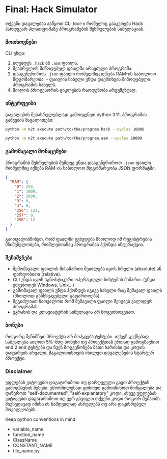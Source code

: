 # Final: Hack Simulator

თქვენი დავალებაა ააწყოთ CLI tool-ი რომელიც გააკეთებს Hack ჰარდვეარ პლათფომაზე პროგრამების შესრულების სიმულაციას.


### მოთხოვნები

CLI უნდა:
  1. იღებდეს `.hack` ან `.asm` ფაილს.
  2. შეასრულოს მიწოდებულ ფაილში არსებული პროგრამა.
  3. დააგენერიროს `.json` ფაილი რომელშიც იქნება RAM-ის საბოლოო მდგომარეობა.
    - ფაილის სახელი უნდა დაემთხვას მიწოდებული პროგრამის სახელს.
  4. მიიღოს პროცესორის ციკლების რაოდენობა არგუმენტად.

### ინტერფეისი

დავალების შესასრულებლად გამოიყენეთ python 3.11. პროგრამის გაშვების მაგალითები:

```sh
python -m n2t execute path/to/the/program.hack --cycles 10000
```

```sh
python -m n2t execute path/to/the/program.asm --cycles 10000
```

### გამომავალი მონაცემები

პროგრამის შესრულების შემდეგ უნდა დააგენერიროთ `.json` ფაილი რომელშიც იქნება RAM-ის საბოლოო მდგომარეობა JSON ფორმატში.

```json
{
  "RAM": {
    "0": 259,
    "1": 1000,
    "2": 2000,
    "3": 0,
    "4": 0,
    "256": 123,
    "257": 0,
    "258": 12
  }
}
```

გაითვალისწინეთ, რომ ფაილში გვხვდება მხოლოდ იმ რეგისტრების მნიშვნელობები, რომლებთანაც პროგრამას ჰქონდა ინტერაქცია.

### შენიშვნები

- შემომავალი ფაილის მისამართი შეიძლება იყოს სრული (absolute) ან ფარდობითი (relative).
- CLI უნდა იყოს აგნოსტიკური ოპერაციული სისტემის მიმართ. (უნდა ეშვებოდეს Windows, Unix...)
- გამომავალ ფაილს უნდა ჰქონდეს იგივე სახელი რაც შემავალ ფაილს (მხოლოდ განსხვავებული გაფართოება).
- შეგიძლიათ ჩათვალოთ რომ შემავალი ფაილი შეიცავს ვალიდურ პროგრამას.
- ეკრანის და კლავიატურის სიმულაცია არ მოგეთხოვებათ.

### ბონუსი

როგორც შენიშნეთ პროექტს არ მოჰყვება ტესტები. თქვენ გექნებად საშუალება აიღოთ 5%-მდე ბონუსი თუ პროექტთან ერთად გამოგზავნით end 2 end ტესტებს და ჩვენ მოგვეწონება მათი ხარისხი და კოდის დაფარვის არეალი. მაგალითისთვის იხილეთ დავალებების სტარტერ პროექტი.

### Disclaimer

უფლებას ვიტოვებთ დაგაჯარიმოთ თუ დარღვეული გავთ პროექტის გამოგზავნის წესები. უმორჩილესად გთხოვთ გამოიჩინოთ მოწყალება და დაწეროთ "self-documented", "self-explanatory" კოდი.
ასევე უფლებას ვიტოვებთ დაგაჯარიმოთ თუ ვერ გავიგეთ თქვენი კოდი როგორ მუშაობს. მიუხედავად იმისა ის ნამდვილად ასრულებს თუ არა დაკისრებულ მოვალეობებს.

Keep python conventions in mind:
  - variable_name
  - function_name
  - ClassName
  - CONSTANT_NAME
  - file_name.py
